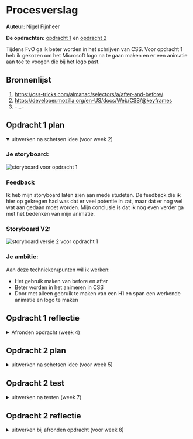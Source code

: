 # Procesverslag
**Auteur:** Nigel Fijnheer

**De opdrachten:** [opdracht 1](opdracht1/index.html) en [opdracht 2](opdracht2/index.html)

Tijdens FvO ga ik beter worden in het schrijven van CSS. Voor opdracht 1 heb ik gekozen om het Microsoft logo na te gaan maken en er een animatie aan toe te voegen die bij het logo past.


## Bronnenlijst
  1. https://css-tricks.com/almanac/selectors/a/after-and-before/
  2. https://developer.mozilla.org/en-US/docs/Web/CSS/@keyframes
  3. -...-



## Opdracht 1 plan

<details open>
  <summary>uitwerken na schetsen idee (voor week 2)</summary>


  ### Je storyboard:
  <img src="readme-images/storyboardv1.jpg" width="375px" alt="storyboard voor opdracht 1">

  ### Feedback
  Ik heb mijn storyboard laten zien aan mede studeten. De feedback die ik hier op gekregen had was dat er veel potentie in zat, maar dat er nog wel wat aan gedaan moet worden. Mijn conclusie is dat ik nog even verder ga met het bedenken van mijn animatie.

  ### Storyboard V2:
  <img src="readme-images/storyboardv2.jpg" width="375px" alt="storyboard versie 2 voor opdracht 1">

  ### Je ambitie: 
  Aan deze technieken/punten wil ik werken:
  - Het gebruik maken van before en after
  - Beter worden in het animeren in CSS
  - Door met alleen gebruik te maken van een H1 en span een werkende animatie en logo te maken
 
</details>



## Opdracht 1 reflectie

<details>
  <summary>Afronden opdracht (week 4)</summary>


  ### Je uitkomst - karakteristiek screenshot(s):
  <img src="readme-images/Resultaat.png" width="375px" alt="uitomst opdracht 1">

  Voor het logo van Microsoft heb ik gekozen om alles een beetje om te laten vallen.

  ### Dit ging goed/Heb ik geleerd: 
  Tijdens dit project heb ik veel geleerd over CSS animaties, en heb geleerd hoe before en after nou precies werken. Ik wist voordat ik aan dit project ging werken niet dat je meerdere animaties kon toepassen op een element. Dit heb ik gebruikt bij de blokjes van Microsoft.

  <img src="readme-images/dblanimation.png" width="375px" alt="top">


  ### Dit was lastig/Is niet gelukt:
  Ik heb het niet voor elkaar kunnen krijgen om de reduced motion toe te passen. 

  <img src="readme-images/nope1.png" width="375px" alt="bummer">

  Wat ook niet gelukt is is om de animatie te blijven loopen. Als de animatie voorbij is gaat hij niet opnieuw
</details>



## Opdracht 2 plan

<details>
  <summary>uitwerken na schetsen idee (voor week 5)</summary>


  ### Je ontwerp:
  <img src="readme-images/opd2.jpg" width="375px" alt="ontwerp opdracht 2">


  ### Je ambitie: 
  Aan deze technieken/punten wil ik werken:
  - Alle nummers van de bingo kaart moeten random zijn.
  - De balletjes moeten een voor een op het scherm komen.
  - Deze dingen wil ik oplossen met javascript.
  - Bingo kaart moet te kunnen bedienen zijn met toetsenbord
  - BINGO roepen als je klaar bent om het spelletje te winnen.
</details>



## Opdracht 2 test

<details>
  <summary>uitwerken na testen (week 7)</summary>

  Neem minimaal 5 bevindingen op:



  ### Bevinding 1:
  Omschrijving van wat er nog niet orde was (tekst en afbeeding(en)).

  #### oplossing:
  Beschrijving hoe je het hebt hebt opgelost of als het niet gelukt is hoe je het zou oplossen (tekst en afbeeding(en)).



  ### Bevinding 2:
  Omschrijving van wat er nog niet orde was (tekst en afbeeding(en)).

  #### oplossing:
  Beschrijving hoe je het hebt hebt opgelost of als het niet gelukt is hoe je het zou oplossen (tekst en afbeeding(en)).



  ### Bevinding 3:
  ...
</details>



## Opdracht 2 reflectie

<details>
  <summary>uitwerken bij afronden opdracht (voor week 8)</summary>

  ### Je uitkomst - karakteristiek screenshot(s):
  <img src="readme-images/dummy-plaatje.svg" width="375px" alt="uitkomst opdracht 2">


  ### Dit ging goed/Heb ik geleerd: 
  Korte omschrijving met plaatje(s)

  <img src="readme-images/dummy-plaatje.svg" width="375px" alt="top">


  ### Dit was lastig/Is niet gelukt:
  Korte omschrijving met plaatje(s)

  <img src="readme-images/dummy-plaatje.svg" width="375px" alt="bummer">
</details>